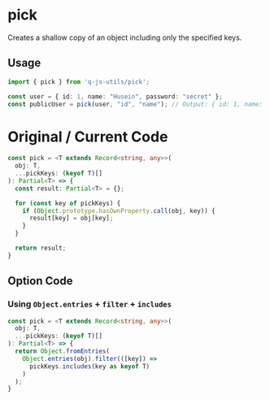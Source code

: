 # pick
Creates a shallow copy of an object including only the specified keys.

## Usage
```ts
import { pick } from 'q-js-utils/pick';

const user = { id: 1, name: "Husein", password: "secret" };
const publicUser = pick(user, "id", "name"); // Output: { id: 1, name: "Husein" }
```

# Original / Current Code
```ts
const pick = <T extends Record<string, any>>(
  obj: T,
  ...pickKeys: (keyof T)[]
): Partial<T> => {
  const result: Partial<T> = {};

  for (const key of pickKeys) {
    if (Object.prototype.hasOwnProperty.call(obj, key)) {
      result[key] = obj[key];
    }
  }

  return result;
}
```

## Option Code
### Using `Object.entries` + `filter` + `includes`

```ts
const pick = <T extends Record<string, any>>(
  obj: T,
  ...pickKeys: (keyof T)[]
): Partial<T> => {
  return Object.fromEntries(
    Object.entries(obj).filter(([key]) =>
      pickKeys.includes(key as keyof T)
    )
  );
}
```
